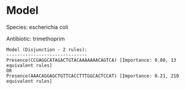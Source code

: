 
# Model

Species: escherichia coli

Antibiotic: trimethoprim

```
Model (Disjunction - 2 rules):
------------------------------
Presence(CCGAGGCATAGACTGTACAAAAAAACAGTCA) [Importance: 0.88, 13 equivalent rules]
OR
Presence(AAACAGGAGCTGTTCACCTTTGGCACTCCAT) [Importance: 0.21, 210 equivalent rules]

```

